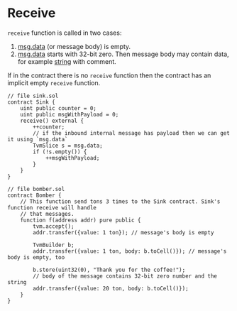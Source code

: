 # Receive

`receive` function is called in two cases:

1. [msg.data](../api-functions-and-members/msg-namespace.md#data) (or message body) is empty.
2. [msg.data](../api-functions-and-members/msg-namespace.md#data) starts with 32-bit zero. Then message body may contain data, for example [string](../changes-and-extensions-in-solidity-types/string.md) with comment.

If in the contract there is no `receive` function then the contract has an implicit empty `receive` function.

```solidity
// file sink.sol
contract Sink {
    uint public counter = 0;
    uint public msgWithPayload = 0;
    receive() external {
        ++counter;
        // if the inbound internal message has payload then we can get it using `msg.data`
        TvmSlice s = msg.data;
        if (!s.empty()) {
            ++msgWithPayload;
        }
    }
}

// file bomber.sol
contract Bomber {
    // This function send tons 3 times to the Sink contract. Sink's function receive will handle 
    // that messages.
    function f(address addr) pure public {
        tvm.accept();
        addr.transfer({value: 1 ton}); // message's body is empty

        TvmBuilder b;
        addr.transfer({value: 1 ton, body: b.toCell()}); // message's body is empty, too

        b.store(uint32(0), "Thank you for the coffee!");
        // body of the message contains 32-bit zero number and the string
        addr.transfer({value: 20 ton, body: b.toCell()});
    }
}
```
